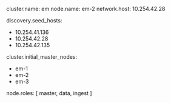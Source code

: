 cluster.name: em
node.name: em-2
network.host: 10.254.42.28

discovery.seed_hosts:
  - 10.254.41.136
  - 10.254.42.28
  - 10.254.42.135

cluster.initial_master_nodes:
  - em-1
  - em-2
  - em-3

node.roles: [ master, data, ingest ]

